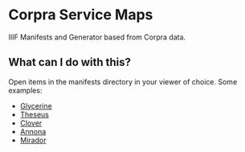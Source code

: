 # Corpra Service Maps

IIIF Manifests and Generator based from Corpra data. 

## What can I do with this?

Open items in the manifests directory in your viewer of choice.  Some examples:

* [Glycerine](https://demo.viewer.glycerine.io/viewer?iiif-content=https://markpbaggett.github.io/corpra-service-maps/manifests/66d0d200ec007cec424f6189.json)
* [Theseus](https://theseus-viewer.netlify.app/?iiif-content=https://markpbaggett.github.io/corpra-service-maps/manifests/66d0d200ec007cec424f6189.json)
* [Clover](https://samvera-labs.github.io/clover-iiif/docs/viewer/demo?iiif-content=https://markpbaggett.github.io/corpra-service-maps/manifests/66d0d200ec007cec424f6189.json)
* [Annona](https://ncsu-libraries.github.io/annona/tools/#/display?url=https%3A%2F%2Fmarkpbaggett.github.io%2Fcorpra-service-maps%2Fmanifests%2F66d0d200ec007cec424f6189.json&viewtype=iiif-storyboard&manifesturl=&settings=%7B%22fullpage%22%3Atrue%7D)
* [Mirador](https://projectmirador.org/embed/?iiif-content=https://markpbaggett.github.io/corpra-service-maps/manifests/66d0d200ec007cec424f6189.json)